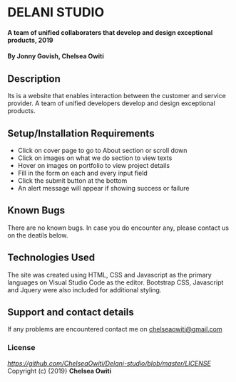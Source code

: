# DELANI STUDIO
#### A team of unified collaboraters that develop and design exceptional products, 2019
#### By **Jonny Govish, Chelsea Owiti**
## Description
Its is a website that enables interaction between the customer and service provider. A team of unified developers develop and design exceptional products.
## Setup/Installation Requirements
* Click on cover page to go to About section or scroll down
* Click on images on what we do section to view texts
* Hover on images on portfolio to view project details
* Fill in the form on each and every input field
* Click the submit button at the bottom
* An alert message will appear if showing success or failure
## Known Bugs
There are no known bugs. In case you do encounter any, please contact us on the deatils below.
## Technologies Used
The site was created using HTML, CSS and Javascript as the primary languages on Visual Studio Code as the editor. Bootstrap CSS, Javascript and Jquery were also included for additional styling.
## Support and contact details
If any problems are encountered contact me on chelseaowiti@gmail.com
### License
*https://github.com/ChelseaOwiti/Delani-studio/blob/master/LICENSE*
Copyright (c) {2019} **Chelsea Owiti**
  